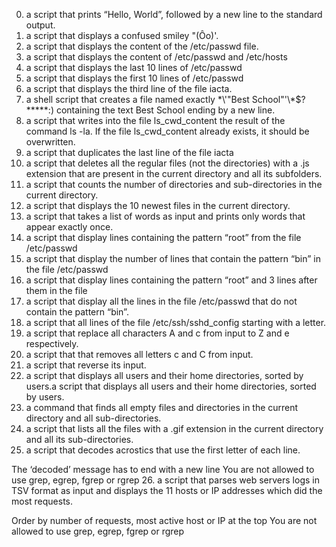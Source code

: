 0.  a script that prints “Hello, World”, followed by a new line to the standard output.
1. a script that displays a confused smiley "(Ôo)'.
2. a script that displays the content of the /etc/passwd file.
3. a script that displays the content of /etc/passwd and /etc/hosts
4. a script that displays the last 10 lines of /etc/passwd
5. a script that displays the first 10 lines of /etc/passwd
6. a script that displays the third line of the file iacta.
7. a shell script that creates a file named exactly \*\\'"Best School"\'\\*$\?\*\*\*\*\*:) containing the text Best School ending by a new line.
8. a script that writes into the file ls_cwd_content the result of the command ls -la. If the file ls_cwd_content already exists, it should be overwritten.
9. a script that duplicates the last line of the file iacta
10.  a script that deletes all the regular files (not the directories) with a .js extension that are present in the current directory and all its subfolders.
11.  a script that counts the number of directories and sub-directories in the current directory.
12. a script that displays the 10 newest files in the current directory.
13. a script that takes a list of words as input and prints only words that appear exactly once.
14. a script that display lines containing the pattern “root” from the file /etc/passwd
15. a script that display the number of lines that contain the pattern “bin” in the file /etc/passwd
16. a script that display lines containing the pattern “root” and 3 lines after them in the file
17. a script that display all the lines in the file /etc/passwd that do not contain the pattern “bin”.
18. a script that all lines of the file /etc/ssh/sshd_config starting with a letter.
19. a script that replace all characters A and c from input to Z and e respectively.
20. a script that that removes all letters c and C from input.
21. a script that reverse its input.
22. a script that displays all users and their home directories, sorted by users.a script that displays all users and their home directories, sorted by users.
23. a command that finds all empty files and directories in the current directory and all sub-directories.
24. a script that lists all the files with a .gif extension in the current directory and all its sub-directories.
25. a script that decodes acrostics that use the first letter of each line.

The ‘decoded’ message has to end with a new line
You are not allowed to use grep, egrep, fgrep or rgrep
26. a script that parses web servers logs in TSV format as input and displays the 11 hosts or IP addresses which did the most requests.

Order by number of requests, most active host or IP at the top
You are not allowed to use grep, egrep, fgrep or rgrep

